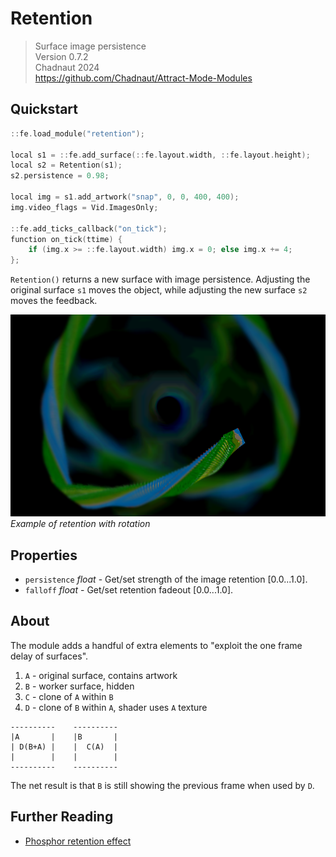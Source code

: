 # Retention

> Surface image persistence  
> Version 0.7.2  
> Chadnaut 2024  
> https://github.com/Chadnaut/Attract-Mode-Modules

## Quickstart

```cpp
::fe.load_module("retention");

local s1 = ::fe.add_surface(::fe.layout.width, ::fe.layout.height);
local s2 = Retention(s1);
s2.persistence = 0.98;

local img = s1.add_artwork("snap", 0, 0, 400, 400);
img.video_flags = Vid.ImagesOnly;

::fe.add_ticks_callback("on_tick");
function on_tick(ttime) {
    if (img.x >= ::fe.layout.width) img.x = 0; else img.x += 4;
};
```

`Retention()` returns a new surface with image persistence. Adjusting the original surface `s1` moves the object, while adjusting the new surface `s2` moves the feedback.

![Example](example.png)\
*Example of retention with rotation*

## Properties

- `persistence` *float* - Get/set strength of the image retention [0.0...1.0].
- `falloff` *float* - Get/set retention fadeout [0.0...1.0].

## About

The module adds a handful of extra elements to "exploit the one frame delay of surfaces".

1. `A` - original surface, contains artwork
2. `B` - worker surface, hidden
3. `C` - clone of `A` within `B`
4. `D` - clone of `B` within `A`, shader uses `A` texture

```
----------    ----------
|A       |    |B       |
| D(B+A) |    |  C(A)  |
|        |    |        |
----------    ----------
```

The net result is that `B` is still showing the previous frame when used by `D`.

## Further Reading

- [Phosphor retention effect](http://forum.attractmode.org/index.php?topic=2496.msg17029)